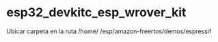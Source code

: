 # esp32_devkitc_esp_wrover_kit
Ubicar carpeta en la ruta /home/ <User> /esp/amazon-freertos/demos/espressif
